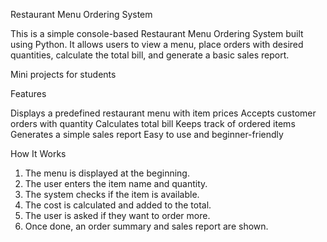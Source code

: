Restaurant Menu Ordering System

This is a simple console-based Restaurant Menu Ordering System built using Python. 
It allows users to view a menu, place orders with desired quantities, calculate the total bill, and generate a basic sales report.


Mini projects for students



Features

Displays a predefined restaurant menu with item prices
Accepts customer orders with quantity
Calculates total bill
Keeps track of ordered items
Generates a simple sales report
Easy to use and beginner-friendly


How It Works

1. The menu is displayed at the beginning.
2. The user enters the item name and quantity.
3. The system checks if the item is available.
4. The cost is calculated and added to the total.
5. The user is asked if they want to order more.
6. Once done, an order summary and sales report are shown.

